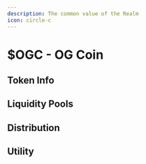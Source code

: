 ```yaml
---
description: The common value of the Realm
icon: circle-c
---
```


# $OGC - OG Coin

## Token Info

## Liquidity Pools

## Distribution

## Utility
